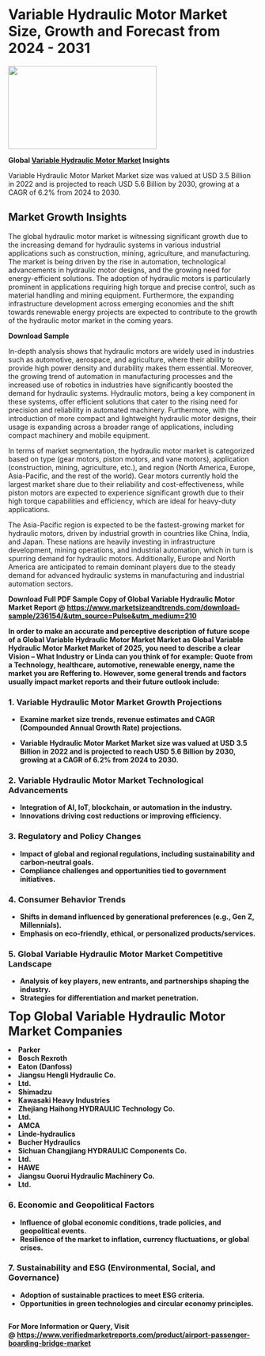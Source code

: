 <H1>Variable Hydraulic Motor Market Size, Growth and Forecast from 2024 - 2031</H1><img class="aligncenter size-medium wp-image-584254" src="https://thirdeyenews.in/wp-content/uploads/2024/09/Global-Market-Research-300x168.jpeg" alt="" width="300" height="168" /><p><strong>Global&nbsp;<a href="https://www.marketsizeandtrends.com/download-sample/236154/&amp;utm_source=Pulse&amp;utm_medium=210">Variable Hydraulic Motor Market</a> Insights</strong></p><p>Variable Hydraulic Motor Market Market size was valued at USD 3.5 Billion in 2022 and is projected to reach USD 5.6 Billion by 2030, growing at a CAGR of 6.2% from 2024 to 2030.</p><p><h2>Market Growth Insights</h2> <p>The global hydraulic motor market is witnessing significant growth due to the increasing demand for hydraulic systems in various industrial applications such as construction, mining, agriculture, and manufacturing. The market is being driven by the rise in automation, technological advancements in hydraulic motor designs, and the growing need for energy-efficient solutions. The adoption of hydraulic motors is particularly prominent in applications requiring high torque and precise control, such as material handling and mining equipment. Furthermore, the expanding infrastructure development across emerging economies and the shift towards renewable energy projects are expected to contribute to the growth of the hydraulic motor market in the coming years.</p> <p><strong>Download Sample</strong></p> <p>In-depth analysis shows that hydraulic motors are widely used in industries such as automotive, aerospace, and agriculture, where their ability to provide high power density and durability makes them essential. Moreover, the growing trend of automation in manufacturing processes and the increased use of robotics in industries have significantly boosted the demand for hydraulic systems. Hydraulic motors, being a key component in these systems, offer efficient solutions that cater to the rising need for precision and reliability in automated machinery. Furthermore, with the introduction of more compact and lightweight hydraulic motor designs, their usage is expanding across a broader range of applications, including compact machinery and mobile equipment.</p> <p>In terms of market segmentation, the hydraulic motor market is categorized based on type (gear motors, piston motors, and vane motors), application (construction, mining, agriculture, etc.), and region (North America, Europe, Asia-Pacific, and the rest of the world). Gear motors currently hold the largest market share due to their reliability and cost-effectiveness, while piston motors are expected to experience significant growth due to their high torque capabilities and efficiency, which are ideal for heavy-duty applications.</p> <p>The Asia-Pacific region is expected to be the fastest-growing market for hydraulic motors, driven by industrial growth in countries like China, India, and Japan. These nations are heavily investing in infrastructure development, mining operations, and industrial automation, which in turn is spurring demand for hydraulic motors. Additionally, Europe and North America are anticipated to remain dominant players due to the steady demand for advanced hydraulic systems in manufacturing and industrial automation sectors.</p> <p><strong></p><p><span class=""><strong>Download Full PDF Sample Copy of Global Variable Hydraulic Motor Market Report</strong> @ <a href="https://www.marketsizeandtrends.com/download-sample/236154/&amp;utm_source=Pulse&amp;utm_medium=210" target="_blank">https://www.marketsizeandtrends.com/download-sample/236154/&amp;utm_source=Pulse&amp;utm_medium=210</a></span></p><p>In order to make an accurate and perceptive description of future scope of a Global&nbsp;Variable Hydraulic Motor Market Market as Global&nbsp;Variable Hydraulic Motor Market Market of 2025, you need to describe a clear Vision &ndash; What Industry or Linda can you think of for example: Quote from a Technology, healthcare, automotive, renewable energy, name the market you are Reffering to. However, some general trends and factors usually impact market reports and their future outlook include:</p><h3>1.&nbsp;<strong>Variable Hydraulic Motor Market Growth Projections</strong></h3><ul><li>Examine market size trends, revenue estimates and CAGR (Compounded Annual Growth Rate) projections.</li><li><p>Variable Hydraulic Motor Market Market size was valued at USD 3.5 Billion in 2022 and is projected to reach USD 5.6 Billion by 2030, growing at a CAGR of 6.2% from 2024 to 2030.</p></li></ul><h3>2.&nbsp;<strong>Variable Hydraulic Motor Market Technological Advancements</strong></h3><ul><li>Integration of AI, IoT, blockchain, or automation in the industry.</li><li>Innovations driving cost reductions or improving efficiency.</li></ul><h3>3.&nbsp;<strong>Regulatory and Policy Changes</strong></h3><ul><li>Impact of global and regional regulations, including sustainability and carbon-neutral goals.</li><li>Compliance challenges and opportunities tied to government initiatives.</li></ul><h3>4.&nbsp;<strong>Consumer Behavior Trends</strong></h3><ul><li>Shifts in demand influenced by generational preferences (e.g., Gen Z, Millennials).</li><li>Emphasis on eco-friendly, ethical, or personalized products/services.</li></ul><h3>5.&nbsp;<strong>Global Variable Hydraulic Motor Market Competitive Landscape</strong></h3><ul><li>Analysis of key players, new entrants, and partnerships shaping the industry.</li><li>Strategies for differentiation and market penetration.</li></ul><p data-pm-slice="1 1 []"><span style="color: inherit; font-family: inherit; font-size: 25px;">Top Global Variable Hydraulic Motor Market Companies</span></p><div class="" data-test-id=""><p><li>Parker</li><li> Bosch Rexroth</li><li> Eaton (Danfoss)</li><li> Jiangsu Hengli Hydraulic Co.</li><li> Ltd.</li><li> Shimadzu</li><li> Kawasaki Heavy Industries</li><li> Zhejiang Haihong HYDRAULIC Technology Co.</li><li> Ltd.</li><li> AMCA</li><li> Linde-hydraulics</li><li> Bucher Hydraulics</li><li> Sichuan Changjiang HYDRAULIC Components Co.</li><li> Ltd.</li><li> HAWE</li><li> Jiangsu Guorui Hydraulic Machinery Co.</li><li> Ltd.</li></p></div><h3>6.&nbsp;<strong>Economic and Geopolitical Factors</strong></h3><ul><li>Influence of global economic conditions, trade policies, and geopolitical events.</li><li>Resilience of the market to inflation, currency fluctuations, or global crises.</li></ul><h3>7.&nbsp;<strong>Sustainability and ESG (Environmental, Social, and Governance)</strong></h3><ul><li>Adoption of sustainable practices to meet ESG criteria.</li><li>Opportunities in green technologies and circular economy principles.</li></ul><h2><strong style="font-size: 14px;">For More Information or Query, Visit @&nbsp;</strong><a style="background-color: #ffffff; font-size: 14px;" href="https://www.marketsizeandtrends.com/report/variable-hydraulic-motor-market/" target="_blank">https://www.verifiedmarketreports.com/product/airport-passenger-boarding-bridge-market</a></h2>

